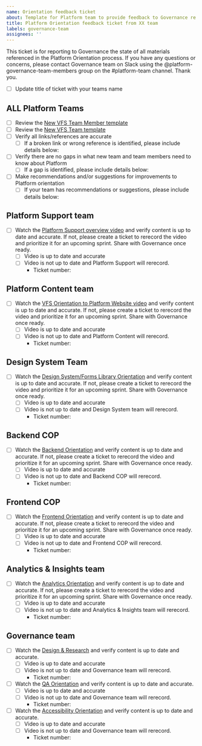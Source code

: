 ```yaml
---
name: Orientation feedback ticket
about: Template for Platform team to provide feedback to Governance re: Platform Orientation
title: Platform Orientation feedback ticket from XX team
labels: governance-team
assignees: ''
---
```


This ticket is for reporting to Governance the state of all materials referenced in the Platform Orientation process. If you have any questions or concerns, please contact Governance team on Slack using the @platform-governance-team-members group on the #platform-team channel. Thank you. 

- [ ] Update title of ticket with your teams name

## ALL Platform Teams
- [ ] Review the [New VFS Team Member template](https://github.com/department-of-veterans-affairs/va.gov-team/edit/master/.github/ISSUE_TEMPLATE/orientation-feedback.md)
- [ ] Review the [New VFS Team template](https://github.com/department-of-veterans-affairs/va.gov-team/issues/new?assignees=&labels=platform-orientation%2C+new-vfs-team%2C+platform-tech-team-support&projects=&template=new-vfs-team.md&title=New+VFS+Team+%5BInsert+team+name+here%5D)
- [ ] Verify all links/references are accurate
   - [ ] If a broken link or wrong reference is identified, please include details below:
- [ ] Verify there are no gaps in what new team and team members need to know about Platform
   - [ ] If a gap is identified, please include details below:
- [ ] Make recommendations and/or suggestions for improvements to Platform orientation
   - [ ] If your team has recommendations or suggestions, please include details below:

## Platform Support team
- [ ] Watch the [Platform Support overview video](https://www.youtube.com/watch?v=iwIQU4XepNQ) and verify content is up to date and accurate. If not, please create a ticket to rerecord the video and prioritize it for an upcoming sprint. Share with Governance once ready.
   - [ ] Video is up to date and accurate
   - [ ] Video is not up to date and Platform Support will rerecord.
     - Ticket number:

## Platform Content team
- [ ] Watch the [VFS Orientation to Platform Website video](https://www.youtube.com/watch?v=yzl6nyLmqkA) and verify content is up to date and accurate. If not, please create a ticket to rerecord the video and prioritize it for an upcoming sprint. Share with Governance once ready.
   - [ ] Video is up to date and accurate
   - [ ] Video is not up to date and Platform Content will rerecord.
     - Ticket number:
        
## Design System Team
- [ ] Watch the [Design System/Forms Library Orientation](https://depo-platform-documentation.scrollhelp.site/getting-started/calendly-orientation-sessions#OrientationSessions-DesignSystem/FormsLibraryOrientation) and verify content is up to date and accurate. If not, please create a ticket to rerecord the video and prioritize it for an upcoming sprint. Share with Governance once ready.
   - [ ] Video is up to date and accurate
   - [ ] Video is not up to date and Design System team will rerecord.
     - Ticket number:

## Backend COP
- [ ] Watch the [Backend Orientation](https://depo-platform-documentation.scrollhelp.site/getting-started/calendly-orientation-sessions#OrientationSessions-Back-endOrientation) and verify content is up to date and accurate. If not, please create a ticket to rerecord the video and prioritize it for an upcoming sprint. Share with Governance once ready.
   - [ ] Video is up to date and accurate
   - [ ] Video is not up to date and Backend COP will rerecord.
     - Ticket number:

## Frontend COP
- [ ] Watch the [Frontend Orientation](https://depo-platform-documentation.scrollhelp.site/getting-started/calendly-orientation-sessions#OrientationSessions-Front-endOrientation) and verify content is up to date and accurate. If not, please create a ticket to rerecord the video and prioritize it for an upcoming sprint. Share with Governance once ready.
   - [ ] Video is up to date and accurate
   - [ ] Video is not up to date and Frontend COP will rerecord.
     - Ticket number:

## Analytics & Insights team
- [ ] Watch the [Analytics Orientation](https://depo-platform-documentation.scrollhelp.site/getting-started/calendly-orientation-sessions#OrientationSessions-AnalyticsOrientation) and verify content is up to date and accurate. If not, please create a ticket to rerecord the video and prioritize it for an upcoming sprint. Share with Governance once ready.
   - [ ] Video is up to date and accurate
   - [ ] Video is not up to date and Analytics & Insights team will rerecord.
     - Ticket number:

## Governance team
- [ ] Watch the [Design & Research](https://depo-platform-documentation.scrollhelp.site/getting-started/calendly-orientation-sessions#OrientationSessions-Design&ResearchOrientation) and verify content is up to date and accurate. 
   - [ ] Video is up to date and accurate
   - [ ] Video is not up to date and Governance team will rerecord.
     - Ticket number:
- [ ] Watch the [QA Orientation](https://depo-platform-documentation.scrollhelp.site/getting-started/calendly-orientation-sessions#OrientationSessions-QAOrientation) and verify content is up to date and accurate.
   - [ ] Video is up to date and accurate
   - [ ] Video is not up to date and Governance team will rerecord.
     - Ticket number:
- [ ] Watch the [Accessibility Orientation](https://depo-platform-documentation.scrollhelp.site/getting-started/calendly-orientation-sessions#OrientationSessions-AccessibilityOrientation) and verify content is up to date and accurate. 
   - [ ] Video is up to date and accurate
   - [ ] Video is not up to date and Governance team will rerecord.
     - Ticket number:
